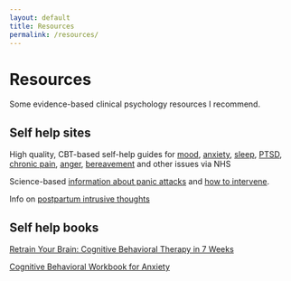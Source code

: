 ```yaml
---
layout: default
title: Resources
permalink: /resources/
---
```


# Resources

Some evidence-based clinical psychology resources I recommend. 


## Self help sites

High quality, CBT-based self-help guides for [mood](https://www.nhsinform.scot/illnesses-and-conditions/mental-health/mental-health-self-help-guides/depression-self-help-guide), [anxiety](https://www.nhsinform.scot/illnesses-and-conditions/mental-health/mental-health-self-help-guides/anxiety-self-help-guide), [sleep](https://www.nhsinform.scot/illnesses-and-conditions/mental-health/mental-health-self-help-guides/sleep-problems-and-insomnia-self-help-guide), [PTSD](https://www.nhsinform.scot/illnesses-and-conditions/mental-health/mental-health-self-help-guides/ptsd-and-cptsd-self-help-guide), [chronic pain](https://www.nhsinform.scot/illnesses-and-conditions/mental-health/mental-health-self-help-guides/chronic-pain-self-help-guide), [anger](https://www.nhsinform.scot/illnesses-and-conditions/mental-health/mental-health-self-help-guides/problems-with-anger-self-help-guide), [bereavement](https://www.nhsinform.scot/illnesses-and-conditions/mental-health/mental-health-self-help-guides/bereavement-and-grief-self-help-guide) and other issues via NHS

Science-based [information about panic attacks](https://anxieties.com/self-help-resources/panic-attacks/everything-about-panic-anxiety-attacks/) and [how to intervene](https://anxieties.com/self-help-resources/panic-attacks/how-to-stop-panic-attacks/). 


Info on [postpartum intrusive thoughts](https://share.upmc.com/2021/11/postpartum-intrusive-thoughts/)

## Self help books


[Retrain Your Brain: Cognitive Behavioral Therapy in 7 Weeks](https://www.amazon.com/Retrain-Your-Brain-Behavioral-Depression/dp/1623157803/ref=asc_df_1623157803/?tag=hyprod-20&linkCode=df0&hvadid=312741934517&hvpos=&hvnetw=g&hvrand=2309678129135522299&hvpone=&hvptwo=&hvqmt=&hvdev=c&hvdvcmdl=&hvlocint=&hvlocphy=9011844&hvtargid=pla-406163968273&psc=1&tag=&ref=&adgrpid=64940825031&hvpone=&hvptwo=&hvadid=312741934517&hvpos=&hvnetw=g&hvrand=2309678129135522299&hvqmt=&hvdev=c&hvdvcmdl=&hvlocint=&hvlocphy=9011844&hvtargid=pla-406163968273)

[Cognitive Behavioral Workbook for Anxiety](https://www.amazon.com/Cognitive-Behavioral-Workbook-Anxiety-Step/dp/1626250154/ref=sr_1_4?crid=DLLGH9N7G7LI&keywords=cbt+anxiety&qid=1682135405&s=books&sprefix=cbt+anxiety%2Cstripbooks%2C123&sr=1-4)